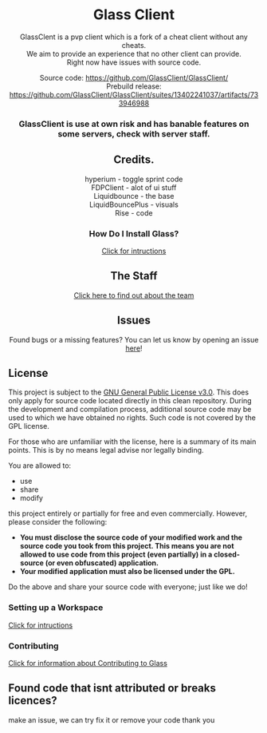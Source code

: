 <div align="center">

# Glass Client

GlassClent is a pvp client which is a fork of a cheat client without any cheats.<br>
We aim to provide an experience that no other client can provide. <br>
Right now have issues with source code.

Source code: https://github.com/GlassClient/GlassClient/ \
Prebuild release: https://github.com/GlassClient/GlassClient/suites/13402241037/artifacts/733946988

### GlassClient is use at own risk and has banable features on some servers, check with server staff.

## Credits.
hyperium - toggle sprint code<br>
FDPClient - alot of ui stuff<br>
Liquidbounce - the base<br>
LiquidBouncePlus - visuals <br>
Rise - code<br>

### How Do I Install Glass?
[Click for intructions](https://github.com/GlassClient/GlassClient/blob/Client/docs/INSTALLING.md)

## The Staff
[Click here to find out about the team](https://github.com/GlassClient/GlassClient/blob/Client/docs/TEAM.md)

## Issues
Found bugs or a missing features? You can let us know by opening an issue [here](https://github.com/GlassClient/GlassClient/issues)!

</div>

## License
This project is subject to the [GNU General Public License v3.0](LICENSE). This does only apply for source code located directly in this clean repository. During the development and compilation process, additional source code may be used to which we have obtained no rights. Such code is not covered by the GPL license.

For those who are unfamiliar with the license, here is a summary of its main points. This is by no means legal advise nor legally binding.

You are allowed to:
- use
- share
- modify

this project entirely or partially for free and even commercially. However, please consider the following:

- **You must disclose the source code of your modified work and the source code you took from this project. This means you are not allowed to use code from this project (even partially) in a closed-source (or even obfuscated) application.**
- **Your modified application must also be licensed under the GPL.**

Do the above and share your source code with everyone; just like we do!

### Setting up a Workspace
[Click for intructions](https://github.com/GlassClient/GlassClient/blob/Client/docs/WORKSPACE.md)

### Contributing
[Click for information about Contributing to Glass](https://github.com/GlassClient/GlassClient/blob/Client/docs/NOTECONTRUBTIONS.md)

## Found code that isnt attributed or breaks licences?
make an issue, we can try fix it or remove your code
thank you
